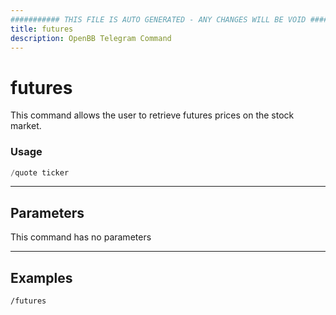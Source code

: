 ```yaml
---
########### THIS FILE IS AUTO GENERATED - ANY CHANGES WILL BE VOID ###########
title: futures
description: OpenBB Telegram Command
---
```


# futures

This command allows the user to retrieve futures prices on the stock market.

### Usage

```python wordwrap
/quote ticker
```

---

## Parameters

This command has no parameters

---

## Examples

```
/futures
```
